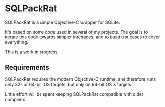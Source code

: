 # SQLPackRat

SQLPackRat is a simple Objective-C wrapper for SQLite.

It's based on some code used in several of my projects. The goal is to iterate this code towards simpler interfaces, and to build test cases to cover everything.

This is a work in progress.

## Requirements

SQLPackRat requires the modern Objective-C runtime, and therefore runs only 32- or 64-bit iOS targets, but only on 64-bit OS X targets.

Little effort will be spent keeping SQLPackRat compatible with older compilers.
